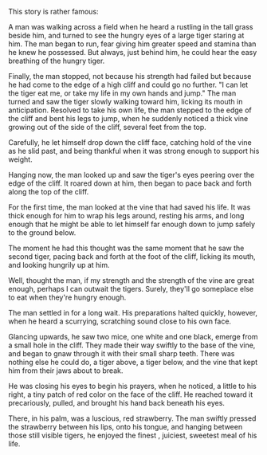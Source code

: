 <div id="wikitext">

<div style="display: none;">

Summary: A rather popular Zen teaching story to live in the present
Parent: (Main.)<span
class="wikiword">[SpiritualityAndBeliefs](http://wiki.tamouse.org?n=Main.SpiritualityAndBeliefs?action=print)</span>
includeme:
[Main.SpiritualityAndBeliefs](http://wiki.tamouse.org?n=Main.SpiritualityAndBeliefs?action=print)
Categories: [Humanism](http://wiki.tamouse.org?n=Category.Humanism),
[Spirituality](http://wiki.tamouse.org?n=Category.Spirituality),
[Zen](http://wiki.tamouse.org?n=Category.Zen) Tags: tigers, monk,
strawberry, zen Source: Posted: Wed Nov 27 13:25:18 2013

</div>

This story is rather famous:

<div class="vspace">

</div>

<div class="indent">

A man was walking across a field when he heard a rustling in the tall
grass beside him, and turned to see the hungry eyes of a large tiger
staring at him. The man began to run, fear giving him greater speed and
stamina than he knew he possessed. But always, just behind him, he could
hear the easy breathing of the hungry tiger.
<div class="vspace">

</div>

</div>

<div class="indent">

Finally, the man stopped, not because his strength had failed but
because he had come to the edge of a high cliff and could go no further.
"I can let the tiger eat me, or take my life in my own hands and jump."
The man turned and saw the tiger slowly walking toward him, licking its
mouth in anticipation. Resolved to take his own life, the man stepped to
the edge of the cliff and bent his legs to jump, when he suddenly
noticed a thick vine growing out of the side of the cliff, several feet
from the top.
<div class="vspace">

</div>

</div>

<div class="indent">

Carefully, he let himself drop down the cliff face, catching hold of the
vine as he slid past, and being thankful when it was strong enough to
support his weight.
<div class="vspace">

</div>

</div>

<div class="indent">

Hanging now, the man looked up and saw the tiger's eyes peering over the
edge of the cliff. It roared down at him, then began to pace back and
forth along the top of the cliff.
<div class="vspace">

</div>

</div>

<div class="indent">

For the first time, the man looked at the vine that had saved his life.
It was thick enough for him to wrap his legs around, resting his arms,
and long enough that he might be able to let himself far enough down to
jump safely to the ground below.
<div class="vspace">

</div>

</div>

<div class="indent">

The moment he had this thought was the same moment that he saw the
second tiger, pacing back and forth at the foot of the cliff, licking
its mouth, and looking hungrily up at him.
<div class="vspace">

</div>

</div>

<div class="indent">

Well, thought the man, if my strength and the strength of the vine are
great enough, perhaps I can outwait the tigers. Surely, they'll go
someplace else to eat when they're hungry enough.
<div class="vspace">

</div>

</div>

<div class="indent">

The man settled in for a long wait. His preparations halted quickly,
however, when he heard a scurrying, scratching sound close to his own
face.
<div class="vspace">

</div>

</div>

<div class="indent">

Glancing upwards, he saw two mice, one white and one black, emerge from
a small hole in the cliff. They made their way swiftly to the base of
the vine, and began to gnaw through it with their small sharp teeth.
There was nothing else he could do, a tiger above, a tiger below, and
the vine that kept him from their jaws about to break.
<div class="vspace">

</div>

</div>

<div class="indent">

He was closing his eyes to begin his prayers, when he noticed, a little
to his right, a tiny patch of red color on the face of the cliff. He
reached toward it precariously, pulled, and brought his hand back
beneath his eyes.
<div class="vspace">

</div>

</div>

<div class="indent">

There, in his palm, was a luscious, red strawberry. The man swiftly
pressed the strawberry between his lips, onto his tongue, and hanging
between those still visible tigers, he enjoyed the finest , juiciest,
sweetest meal of his life.

</div>

</div>
